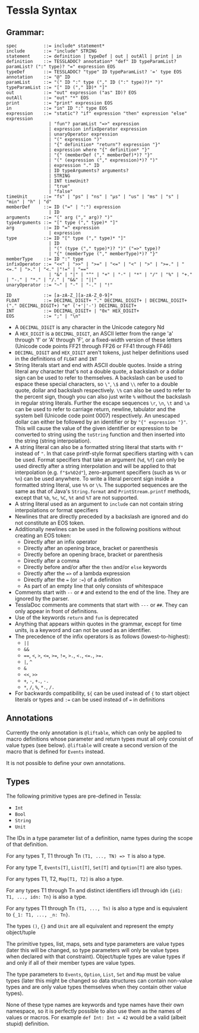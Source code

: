 # Tessla Syntax

## Grammar:

    spec          ::= include* statement*
    include       ::= "include" STRING
    statement     ::= definition | typeDef | out | outAll | print | in
    definition    ::= TESSLADOC? annotation* "def" ID typeParamList? paramList? (":" type)? "=" expression EOS
    typeDef       ::= TESSLADOC? "type" ID typeParamList? '=' type EOS
    annotation    ::= "@" ID
    paramList     ::= "(" ID ":" type ("," ID (":" type)?)* ")"
    typeParamList ::= "[" ID ("," ID)* "]"
    out           ::= "out" expression ("as" ID)? EOS
    outAll        ::= "out" "*" EOS
    print         ::= "print" expression EOS
    in            ::= "in" ID ":" type EOS
    expression    ::= "static"? "if" expression "then" expression "else" expression
                    | "fun"? paramList "=>" expression
                    | expression infixOperator expression
                    | unaryOperator expression
                    | "(" expression ")"
                    | "{" definition* "return"? expression "}"
                    | expression where "{" definition* "}"
                    | "{" (memberDef ("," memberDef)*)? "}"
                    | "(" (expression ("," expression)*)? ")"
                    | expression "." ID
                    | ID typeArguments? arguments?
                    | STRING
                    | INT timeUnit?
                    | "true"
                    | "false"
    timeUnit      ::= "fs" | "ps" | "ns" | "µs" | "us" | "ms" | "s" | "min" | "h" | "d"
    memberDef     ::= ID ("=" | ":") expression
                    | ID
    arguments     ::= "(" arg ("," arg)? ")"
    typeArguments ::= "[" type ("," type)* "]"
    arg           ::= ID "=" expression
                    | expression
    type          ::= ID "[" type ("," type)* "]"
                    | ID
                    | "(" (type ("," type)*)? ")" ("=>" type)?
                    | "{" (memberType ("," memberType)*)? "}"
    memberType    ::= ID ":" type
    infixOperator ::= "<<" | ">>" | ">=" | "<=" | "<" | ">" | ">=." | "<=." | ">." | "<." |"!=" | "=="
                    | "&" | "|" | "^" | "+" | "-" | "*" | "/" | "%" | "+." | "-." | "*." | "/." | "&&" | "||"
    unaryOperator ::= "~" | "-" | "-." | "!"
    
    ID            ::= [a-zA-Z_][a-zA-Z_0-9]*
    FLOAT         ::= DECIMAL_DIGIT+ "." DECIMAL_DIGIT+ | DECIMAL_DIGIT+ ("." DECIMAL_DIGIT+) "e" ('+'|'-') DECIMAL_DIGIT+
    INT           ::= DECIMAL_DIGIT+ | "0x" HEX_DIGIT+
    EOS           ::= ";" | "\n"

* A `DECIMAL_DIGIT` is any character in the Unicode category Nd
* A `HEX_DIGIT` is a `DECIMAL_DIGIT`, an ASCII letter from the range 'a' through 'f' or 'A' through 'F', or a fixed-width version of these letters (Unicode code points FF21 through FF26 or FF41 through FF46)
* `DECIMAL_DIGIT` and `HEX_DIGIT` aren't tokens, just helper definitions used in the definitions of `FLOAT` and `INT`
* String literals start and end with ASCII double quotes. Inside a string literal any character that's not a double quote, a backslash or a dollar sign can be used to refer to themselves. A backslash can be used to espace these special characters, so `\"`, `\$` and `\\` refer to a double quote, dollar and backslash respectively. `\%` can also be used to refer to the percent sign, though you can also just write `%` without the backslash in regular string literals. Further the escape sequences `\r`, `\n`, `\t` and `\a` can be used to refer to carriage return, newline, tabulator and the system bell (Unicode code point 0007) respectively. An unescaped dollar can either be followed by an identifier or by `"{" expression "}"`. This will cause the value of the given identifier or expression to be converted to string using the `toString` function and then inserted into the string (string interpolation).
* A string literal can also be a formatted string literal that starts with `f"` instead of `"`. In that case printf-style format specifiers starting with `%` can be used. Format specifiers that take an argument (`%d`, `%f`) can only be used directly after a string interpolation and will be applied to that interpolation (e.g. `f"$x%02d"`), zero-argument specifiers (such as `%%` or `%n`) can be used anywhere. To write a literal percent sign inside a formatted string literal, use `%%` or `\%`. The supported sequences are the same as that of Java's `String.format` and `PrintStream.printf` methods, except that `%b`, `%c`, `%C`, `%t` and `%T` are not supported.
* A string literal used as an argument to `include` can not contain string interpolations or format specifiers
* Newlines that are directly preceded by a backslash are ignored and do not constitute an EOS token.
* Additionally newlines can be used in the following positions without creating an EOS token:
  * Directly after an infix operator
  * Directly after an opening brace, bracket or parenthesis
  * Directly before an opening brace, bracket or parenthesis
  * Directly after a comma
  * Directly before and/or after the `then` and/or `else` keywords
  * Directly after the `=>` of a lambda expression
  * Directly after the `=` (or `:=`) of a definition
  * As part of an empty line that only consists of whitespace
* Comments start with `--` or `#` and extend to the end of the line. They are ignored by the parser.
* TesslaDoc comments are comments that start with `---` or `##`. They can only appear in front of definitions.
* Use of the keywords `return` and `fun` is deprecated
* Anything that appears within quotes in the grammar, except for time units, is a keyword and can not be used as an identifier.
* The precedence of the infix operators is as follows (lowest-to-highest):
  * `||`
  * `&&`
  * `==`, `<`, `>`, `<=`, `>=`, `!=`, `>.`, `<.`, `<=.`, `>=.`
  * `|`, `^`
  * `&`
  * `<<`, `>>`
  * `+`, `-`, `+.`, `-.`
  * `*`, `/`, `%`, `*.`, `/.`
* For backwards compatibility, `${` can be used instead of `{` to start object literals or types and `:=` can be used instead of `=` in definitions


## Annotations

Currently the only annotation is `@liftable`, which can only be applied to macro definitions whose parameter and return types must all only consist of value types (see below). `@liftable` will create a second version of the macro that is defined for `Events` instead.

It is not possible to define your own annotations.

## Types

The following primitive types are pre-defined in Tessla:

 * `Int`
 * `Bool`
 * `String`
 * `Unit`

The IDs in a type parameter list of a definition, name types during the scope of that definition.

For any types T, T1 through Tn `(T1, ..., TN) => T` is also a type.

For any type T, `Events[T]`, `List[T]`, `Set[T]` and `Option[T]` are also types.

For any types T1, T2, `Map[T1, T2]` is also a type.

For any types T1 through Tn and distinct identifiers id1 through idn `{id1: T1, ..., idn: Tn}` is also a type.

For any types T1 through Tn `(T1, ..., Tn)` is also a type and is equivalent to `{_1: T1, ..., _n: Tn}`.

The types `()`, `{}` and `Unit` are all equivalent and represent the empty object/tuple

The primitive types, list, maps, sets and type parameters are value types (later this will be changed, so type parameters will only be value types when declared with that constraint). Object/tuple types are value types if and only if all of their member types are value types.

The type parameters to `Events`, `Option`, `List`, `Set` and `Map` must be value types (later this might be changed so data structures can contain non-value types and are only value types themselves when they contain other value types).

None of these type names are keywords and type names have their own namespace, so it is perfectly possible to also use them as the names of values or macros. For example `def Int: Int = 42` would be a valid (albeit stupid) definition.
